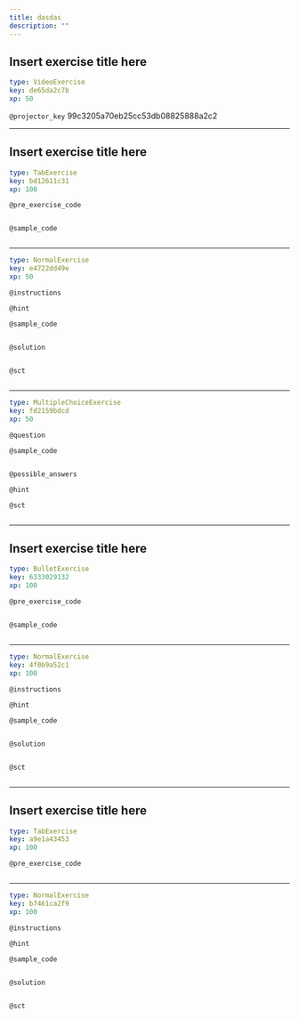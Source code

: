 ```yaml
---
title: dasdas
description: ""
---
```


## Insert exercise title here

```yaml
type: VideoExercise
key: de65da2c7b
xp: 50
```

`@projector_key`
99c3205a70eb25cc53db08825888a2c2

---

## Insert exercise title here

```yaml
type: TabExercise
key: bd12611c31
xp: 100
```



`@pre_exercise_code`
```{r}

```

`@sample_code`
```{r}

```

***

```yaml
type: NormalExercise
key: e4722dd49e
xp: 50
```

`@instructions`


`@hint`


`@sample_code`
```{r}

```

`@solution`
```{r}

```

`@sct`
```{r}

```

***

```yaml
type: MultipleChoiceExercise
key: fd2159bdcd
xp: 50
```

`@question`


`@sample_code`
```{r}

```

`@possible_answers`


`@hint`


`@sct`
```{r}

```

---

## Insert exercise title here

```yaml
type: BulletExercise
key: 6333029132
xp: 100
```



`@pre_exercise_code`
```{r}

```

`@sample_code`
```{r}

```

***

```yaml
type: NormalExercise
key: 4f0b9a52c1
xp: 100
```

`@instructions`


`@hint`


`@sample_code`
```{r}

```

`@solution`
```{r}

```

`@sct`
```{r}

```

---

## Insert exercise title here

```yaml
type: TabExercise
key: a9e1a43453
xp: 100
```



`@pre_exercise_code`
```{r}

```

***

```yaml
type: NormalExercise
key: b7461ca2f9
xp: 100
```

`@instructions`


`@hint`


`@sample_code`
```{r}

```

`@solution`
```{r}

```

`@sct`
```{r}

```
